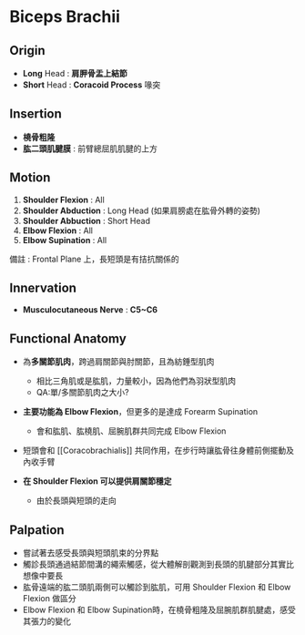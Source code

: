 # Biceps Brachii
## Origin
* **Long** Head : **肩胛骨盂上結節** 
* **Short** Head : **Coracoid Process** 喙突  

## Insertion
* **橈骨粗隆**
* **肱二頭肌腱膜** : 前臂總屈肌肌腱的上方  

## Motion
1. **Shoulder Flexion** : All
2. **Shoulder Abduction** : Long Head (如果肩膀處在肱骨外轉的姿勢)
3. **Shoulder Abbuction** : Short Head
4. **Elbow Flexion** : All
5. **Elbow Supination** : All  

備註 : Frontal Plane 上，長短頭是有拮抗關係的  

## Innervation
* **Musculocutaneous Nerve** : **C5~C6**  

## Functional Anatomy
* 為**多關節肌肉**，跨過肩關節與肘關節，且為紡錘型肌肉
    * 相比三角肌或是肱肌，力量較小，因為他們為羽狀型肌肉
    * QA:單/多關節肌肉之大小?  

* **主要功能為 Elbow Flexion**，但更多的是達成 Forearm Supination
    * 會和肱肌、肱橈肌、屈腕肌群共同完成 Elbow Flexion  

* 短頭會和 [[Coracobrachialis]] 共同作用，在步行時讓肱骨往身體前側擺動及內收手臂  

* **在 Shoulder Flexion 可以提供肩關節穩定**
    * 由於長頭與短頭的走向

## Palpation
* 嘗試著去感受長頭與短頭肌束的分界點
* 觸診長頭通過結節間溝的繩索觸感，從大體解剖觀測到長頭的肌腱部分其實比想像中要長
* 肱骨遠端的肱二頭肌兩側可以觸診到肱肌，可用 Shoulder Flexion 和 Elbow Flexion 做區分
* Elbow Flexion 和 Elbow Supination時，在橈骨粗隆及屈腕肌群肌腱處，感受其張力的變化